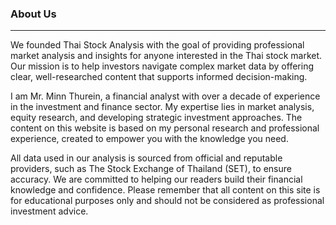 ### About Us

---

We founded Thai Stock Analysis with the goal of providing professional market analysis and insights for anyone interested in the Thai stock market. Our mission is to help investors navigate complex market data by offering clear, well-researched content that supports informed decision-making.

I am Mr. Minn Thurein, a financial analyst with over a decade of experience in the investment and finance sector. My expertise lies in market analysis, equity research, and developing strategic investment approaches. The content on this website is based on my personal research and professional experience, created to empower you with the knowledge you need.

All data used in our analysis is sourced from official and reputable providers, such as The Stock Exchange of Thailand (SET), to ensure accuracy. We are committed to helping our readers build their financial knowledge and confidence. Please remember that all content on this site is for educational purposes only and should not be considered as professional investment advice.
